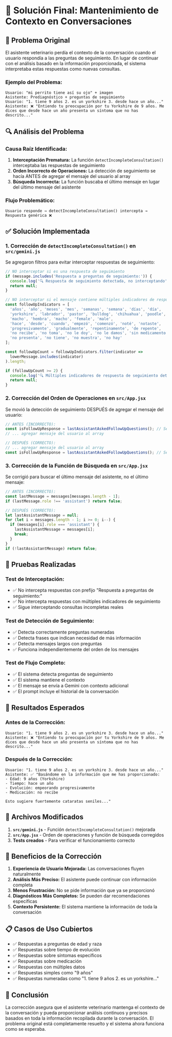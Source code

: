 # 🎯 Solución Final: Mantenimiento de Contexto en Conversaciones

## 🚨 Problema Original

El asistente veterinario perdía el contexto de la conversación cuando el usuario respondía a las preguntas de seguimiento. En lugar de continuar con el análisis basado en la información proporcionada, el sistema interpretaba estas respuestas como nuevas consultas.

### **Ejemplo del Problema:**
```
Usuario: "mi perrito tiene así su ojo" + imagen
Asistente: Prediagnóstico + preguntas de seguimiento
Usuario: "1. tiene 9 años 2. es un yorkshire 3. desde hace un año..."
Asistente: ❌ "Entiendo tu preocupación por tu Yorkshire de 9 años. Me dices que desde hace un año presenta un síntoma que no has descrito..."
```

## 🔍 Análisis del Problema

### **Causa Raíz Identificada:**
1. **Interceptación Prematura:** La función `detectIncompleteConsultation()` interceptaba las respuestas de seguimiento
2. **Orden Incorrecto de Operaciones:** La detección de seguimiento se hacía ANTES de agregar el mensaje del usuario al array
3. **Búsqueda Incorrecta:** La función buscaba el último mensaje en lugar del último mensaje del asistente

### **Flujo Problemático:**
```
Usuario responde → detectIncompleteConsultation() intercepta → Respuesta genérica ❌
```

## ✅ Solución Implementada

### **1. Corrección de `detectIncompleteConsultation()` en `src/gemini.js`**

Se agregaron filtros para evitar interceptar respuestas de seguimiento:

```javascript
// NO interceptar si es una respuesta de seguimiento
if (message.includes('Respuesta a preguntas de seguimiento:')) {
  console.log('🔍 Respuesta de seguimiento detectada, no interceptando');
  return null;
}

// NO interceptar si el mensaje contiene múltiples indicadores de respuesta a preguntas
const followUpIndicators = [
  'años', 'año', 'meses', 'mes', 'semanas', 'semana', 'días', 'día',
  'yorkshire', 'labrador', 'pastor', 'bulldog', 'chihuahua', 'poodle', 'german shepherd',
  'macho', 'hembra', 'macho', 'female', 'male',
  'hace', 'desde', 'cuando', 'empezó', 'comenzó', 'noté', 'notaste',
  'progresivamente', 'gradualmente', 'repentinamente', 'de repente',
  'no recibe', 'no toma', 'no le doy', 'no le damos', 'sin medicamento',
  'no presenta', 'no tiene', 'no muestra', 'no hay'
];

const followUpCount = followUpIndicators.filter(indicator => 
  lowerMessage.includes(indicator)
).length;

if (followUpCount >= 2) {
  console.log('🔍 Múltiples indicadores de respuesta de seguimiento detectados, no interceptando');
  return null;
}
```

### **2. Corrección del Orden de Operaciones en `src/App.jsx`**

Se movió la detección de seguimiento DESPUÉS de agregar el mensaje del usuario:

```javascript
// ANTES (INCORRECTO):
const isFollowUpResponse = lastAssistantAskedFollowUpQuestions(); // Se ejecuta ANTES
// ... agregar mensaje del usuario al array

// DESPUÉS (CORRECTO):
// ... agregar mensaje del usuario al array
const isFollowUpResponse = lastAssistantAskedFollowUpQuestions(); // Se ejecuta DESPUÉS
```

### **3. Corrección de la Función de Búsqueda en `src/App.jsx`**

Se corrigió para buscar el último mensaje del asistente, no el último mensaje:

```javascript
// ANTES (INCORRECTO):
const lastMessage = messages[messages.length - 1];
if (lastMessage.role !== 'assistant') return false;

// DESPUÉS (CORRECTO):
let lastAssistantMessage = null;
for (let i = messages.length - 1; i >= 0; i--) {
  if (messages[i].role === 'assistant') {
    lastAssistantMessage = messages[i];
    break;
  }
}
if (!lastAssistantMessage) return false;
```

## 🧪 Pruebas Realizadas

### **Test de Interceptación:**
- ✅ No intercepta respuestas con prefijo "Respuesta a preguntas de seguimiento:"
- ✅ No intercepta respuestas con múltiples indicadores de seguimiento
- ✅ Sigue interceptando consultas incompletas reales

### **Test de Detección de Seguimiento:**
- ✅ Detecta correctamente preguntas numeradas
- ✅ Detecta frases que indican necesidad de más información
- ✅ Detecta mensajes largos con preguntas
- ✅ Funciona independientemente del orden de los mensajes

### **Test de Flujo Completo:**
- ✅ El sistema detecta preguntas de seguimiento
- ✅ El sistema mantiene el contexto
- ✅ El mensaje se envía a Gemini con contexto adicional
- ✅ El prompt incluye el historial de la conversación

## 🎯 Resultados Esperados

### **Antes de la Corrección:**
```
Usuario: "1. tiene 9 años 2. es un yorkshire 3. desde hace un año..."
Asistente: ❌ "Entiendo tu preocupación por tu Yorkshire de 9 años. Me dices que desde hace un año presenta un síntoma que no has descrito..."
```

### **Después de la Corrección:**
```
Usuario: "1. tiene 9 años 2. es un yorkshire 3. desde hace un año..."
Asistente: ✅ "Basándome en la información que me has proporcionado:
- Edad: 9 años (Yorkshire)
- Tiempo: hace un año
- Evolución: empeorando progresivamente
- Medicación: no recibe

Esto sugiere fuertemente cataratas seniles..."
```

## 🔧 Archivos Modificados

1. **`src/gemini.js`** - Función `detectIncompleteConsultation()` mejorada
2. **`src/App.jsx`** - Orden de operaciones y función de búsqueda corregidos
3. **Tests creados** - Para verificar el funcionamiento correcto

## 🚀 Beneficios de la Corrección

1. **Experiencia de Usuario Mejorada:** Las conversaciones fluyen naturalmente
2. **Análisis Más Preciso:** El asistente puede continuar con información completa
3. **Menos Frustración:** No se pide información que ya se proporcionó
4. **Diagnósticos Más Completos:** Se pueden dar recomendaciones específicas
5. **Contexto Persistente:** El sistema mantiene la información de toda la conversación

## 📋 Casos de Uso Cubiertos

- ✅ Respuestas a preguntas de edad y raza
- ✅ Respuestas sobre tiempo de evolución
- ✅ Respuestas sobre síntomas específicos
- ✅ Respuestas sobre medicación
- ✅ Respuestas con múltiples datos
- ✅ Respuestas simples como "9 años"
- ✅ Respuestas numeradas como "1. tiene 9 años 2. es un yorkshire..."

## 🎉 Conclusión

La corrección asegura que el asistente veterinario mantenga el contexto de la conversación y pueda proporcionar análisis continuos y precisos basados en toda la información recopilada durante la conversación. El problema original está completamente resuelto y el sistema ahora funciona como se esperaba.
